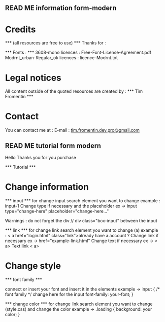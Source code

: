 ## READ ME information form-modern



# Credits
*** (all resources are free to use) ***
Thanks for :

*** Fonts : ***
    3608-mono
    licences : 
    Free-Font-License-Agreement.pdf
    Modrnt_urban-Regular_ok
    licences : licence-Modrnt.txt




# Legal notices 

All content outside of the quoted resources 
are created by : 
*** Tim Fromentin ***
  

# Contact 
You can contact me at :
E-mail : tim.fromentin.dev.pro@gmail.com




## READ ME tutorial form modern
Hello Thanks you for you purchase 

*** Tutorial ***
# Change information

*** input ***
for change input search element you want to change
example : input-1 
Change type if necessary and the placeholder 
ex -> input type="change-here" placeholder="change-here..."

Warnings : do not forget the div  // div class="box-input" between the input

*** link ***
for change link search element you want to change (a)
example : < a href="login.html" class="link">already have a account ?
Change link if necessary ex -> href="example-link.html"
Change text if necessary ex -> < a> Text link < a>

# Change style

*** font family ***

connect or insert your font and insert it in the elements 
example -> 
input {
    /* font family */
    change here for the input
    font-family: your-font;
}

*** change color ***
for change link search element you want to change (style.css)
and change the color 
example -> 
.loading {
    <!-- change color -->
    background: your color;
}



